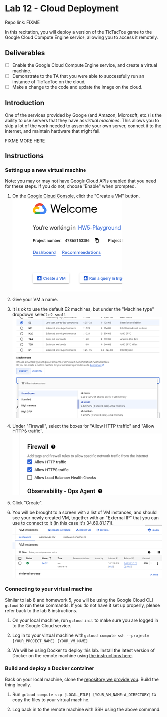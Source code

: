 # Lab 12 - Cloud Deployment

Repo link: FIXME

In this recitation, you will deploy a version of the TicTacToe game to the
Google Cloud Compute Engine service, allowing you to access it remotely.

## Deliverables
- [ ] Enable the Google Cloud Compute Engine service, and create a virtual machine.
- [ ] Demonstrate to the TA that you were able to successfully run an instance
      of TicTacToe on the cloud.
- [ ] Make a change to the code and update the image on the cloud.

## Introduction
One of the services provided by Google (and Amazon, Microsoft, etc.) is the
ability to use servers that they have as _virtual machines_. This allows you to
skip a lot of the work needed to assemble your own server, connect it to the
internet, and maintain hardware that might fail.

FIXME MORE HERE

## Instructions

### Setting up a new virtual machine
Note: you may or may not have Google Cloud APIs enabled that you need for these
steps. If you do not, choose "Enable" when prompted.

1. On the [Google Cloud Console](https://console.cloud.google.com), click the
   "Create a VM" button.
![createvm](images/lab12/create-a-vm.png)

1. Give your VM a name.

1. It is ok to use the default E2 machines, but under the "Machine type"
   dropdown select `e2-small`
![selectvm](images/lab12/select-vm.png)

1. Under "Firewall", select the boxes for "Allow HTTP traffic" and "Allow HTTPS
   traffic".
![selecttraffic](images/lab12/select-traffic.png)

1. Click "Create".

1. You will be brought to a screen with a list of VM instances, and should see
your newly created VM, together with an "External IP" that you can use to
connect to it (in this case it's 34.69.81.171).
![details](images/lab12/details.png)

### Connecting to your virtual machine
Similar to lab 8 and homework 5, you will be using the Google Cloud CLI `gcloud`
to run these commands. If you do not have it set up properly, please refer back
to the lab 8 instructions.

1. On your local machine, run `gcloud init` to make sure you are logged in to
   the Google Cloud service.

1. Log in to your virtual machine with `gcloud compute ssh
   --project=[YOUR_PROJECT_NAME] [YOUR_VM_NAME]`

1. We will be using Docker to deploy this lab. Install the latest version of
   Docker on the remote machine using [the instructions
   here](https://docs.docker.com/engine/install/debian/#install-using-the-repository).

### Build and deploy a Docker container
Back on your local machine, clone the [repository we provide you](). Build the
thing locally.

1. Run `gcloud compute scp [LOCAL_FILE] [YOUR_VM_NAME:A_DIRECTORY]` to copy the
   files to your virtual machine.

1. Log back in to the remote machine with SSH using the above command.


